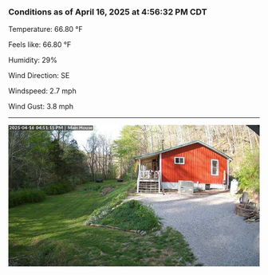 ### Conditions as of April 16, 2025 at 4:56:32 PM CDT 

Temperature: 66.80 &deg;F

Feels like: 66.80 &deg;F

Humidity: 29%

Wind Direction: SE

Windspeed: 2.7 mph

Wind Gust: 3.8 mph

---

<img src="./images/latest.jpeg"/>

